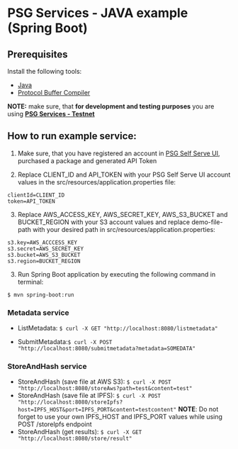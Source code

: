 # PSG Services - JAVA example (Spring Boot)

## Prerequisites
Install the following tools:

- [Java](https://www.oracle.com/java/technologies/downloads/)
- [Protocol Buffer Compiler](https://grpc.io/docs/protoc-installation/)

**NOTE:** make sure, that **for development and testing purposes** you are using **[PSG Services - Testnet](https://psg-testnet.iog.services/)**

## How to run example service:

1. Make sure, that you have registered an account in [PSG Self Serve UI](https://psg.iog.services/), purchased a package and generated API Token

2. Replace CLIENT_ID and API_TOKEN with your PSG Self Serve UI account values in the src/resources/application.properties file:
```shell
clientId=CLIENT_ID
token=API_TOKEN
```

3. Replace AWS_ACCESS_KEY, AWS_SECRET_KEY, AWS_S3_BUCKET and BUCKET_REGION with your S3 account values and replace demo-file-path with your desired path in src/resources/application.properties:
```shell
s3.key=AWS_ACCCESS_KEY
s3.secret=AWS_SECRET_KEY
s3.bucket=AWS_S3_BUCKET
s3.region=BUCKET_REGION
```

3. Run Spring Boot application by executing the following command in terminal:
```shell
$ mvn spring-boot:run
```
### Metadata service
- ListMetadata: ```$ curl -X GET "http://localhost:8080/listmetadata"```

- SubmitMetadata:```$ curl -X POST "http://localhost:8080/submitmetadata?metadata=SOMEDATA"```

### StoreAndHash service
- StoreAndHash (save file at AWS S3): ```$ curl -X POST "http://localhost:8080/storeAws?path=test&content=test"```
- StoreAndHash (save file at IPFS): ```$ curl -X POST "http://localhost:8080/storeIpfs?host=IPFS_HOST&port=IPFS_PORT&content=testcontent"```
  **NOTE**: Do not forget to use your own IPFS_HOST and IPFS_PORT values while using POST /storeIpfs endpoint
- StoreAndHash (get results): ```$ curl -X GET "http://localhost:8080/store/result"```

